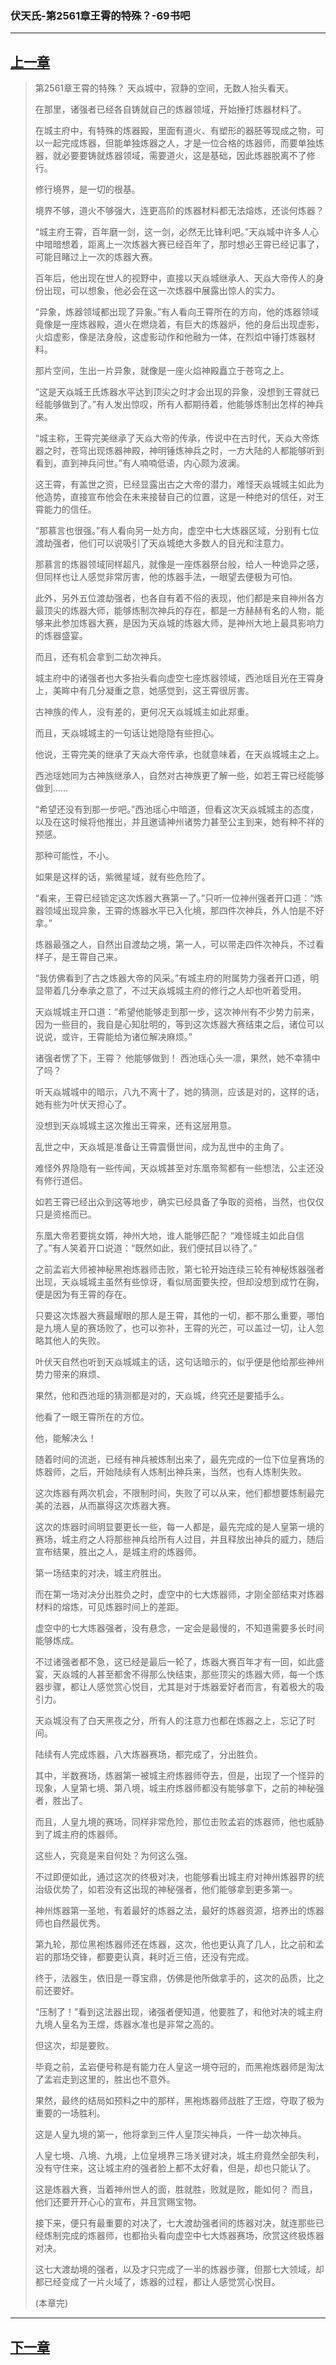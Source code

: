 ### 伏天氏-第2561章王霄的特殊？-69书吧

--------
[上一章](./8fdb0852fc1261fcb469c481b6f67bc4.md)
--------


>
>
>
>第2561章王霄的特殊？
>天焱城中，寂静的空间，无数人抬头看天。
>
>在那里，诸强者已经各自铸就自己的炼器领域，开始捶打炼器材料了。
>
>在城主府中，有特殊的炼器殿，里面有道火、有塑形的器胚等现成之物，可以一起完成炼器，但能单独炼器之人，才是一位合格的炼器师，而要单独炼器，就必要要铸就炼器领域，需要道火，这是基础，因此炼器脱离不了修行。
>
>修行境界，是一切的根基。
>
>境界不够，道火不够强大，连更高阶的炼器材料都无法熔炼，还谈何炼器？
>
>“城主府王霄，百年磨一剑，这一剑，必然无比锋利吧。”天焱城中许多人心中暗暗想着，距离上一次炼器大赛已经百年了，那时想必王霄已经记事了，可能目睹过上一次的炼器大赛。
>
>百年后，他出现在世人的视野中，直接以天焱城继承人、天焱大帝传人的身份出现，可以想象，他必会在这一次炼器中展露出惊人的实力。
>
>“异象，炼器领域都出现了异象。”有人看向王霄所在的方向，他的炼器领域竟像是一座炼器殿，道火在燃烧着，有巨大的炼器炉，他的身后出现虚影，火焰虚影，像是法身般，这虚影动作和他融为一体，在烈焰中锤打炼器材料。
>
>那片空间，生出一片异象，就像是一座火焰神殿矗立于苍穹之上。
>
>“这是天焱城王氏炼器水平达到顶尖之时才会出现的异象，没想到王霄就已经能够做到了。”有人发出惊叹，所有人都期待着，他能够炼制出怎样的神兵来。
>
>“城主称，王霄完美继承了天焱大帝的传承，传说中在古时代，天焱大帝炼器之时，苍穹出现炼器神殿，神明锤炼神兵之时，一方大陆的人都能够听到看到，直到神兵问世。”有人喃喃低语，内心颇为波澜。
>
>这王霄，有盖世之资，已经显露出古之大帝的潜力，难怪天焱城城主如此为他造势，直接宣布他会在未来接替自己的位置，这是一种绝对的信任，对王霄能力的信任。
>
>“那慕言也很强。”有人看向另一处方向，虚空中七大炼器区域，分别有七位渡劫强者，他们可以说吸引了天焱城绝大多数人的目光和注意力。
>
>那慕言的炼器领域同样超凡，就像是一座炼器祭台般，给人一种诡异之感，但同样也让人感觉非常厉害，他的炼器手法，一眼望去便极为可怕。
>
>此外，另外五位渡劫强者，也各自有着不俗的表现，他们都是来自神州各方最顶尖的炼器大师，能够炼制次神兵的存在，都是一方赫赫有名的人物，能够来此参加炼器大赛，是因为天焱城的炼器大师，是神州大地上最具影响力的炼器盛宴。
>
>而且，还有机会拿到二劫次神兵。
>
>城主府中的诸强者也大多抬头看向虚空七座炼器领域，西池瑶目光在王霄身上，美眸中有几分凝重之意，她感觉到，这王霄很厉害。
>
>古神族的传人，没有差的，更何况天焱城城主如此郑重。
>
>而且，天焱城城主的一句话让她隐隐有些担心。
>
>他说，王霄完美的继承了天焱大帝传承，也就意味着，在天焱城城主之上。
>
>西池瑶她同为古神族继承人，自然对古神族更了解一些，如若王霄已经能够做到……
>
>“希望还没有到那一步吧。”西池瑶心中暗道，但看这次天焱城城主的态度，以及在这时候将他推出，并且邀请神州诸势力甚至公主到来，她有种不祥的预感。
>
>那种可能性，不小。
>
>如果是这样的话，紫微星域，就有些危险了。
>
>“看来，王霄已经锁定这次炼器大赛第一了。”只听一位神州强者开口道：“炼器领域出现异象，王霄的炼器水平已入化境，那四件次神兵，外人怕是不好拿。”
>
>炼器最强之人，自然出自渡劫之境，第一人，可以带走四件次神兵，不过看样子，是王霄自己来。
>
>“我仿佛看到了古之炼器大帝的风采。”有城主府的附属势力强者开口道，明显带着几分奉承之意了，不过天焱城城主府的修行之人却也听着受用。
>
>天焱城城主开口道：“希望他能够走到那一步，这次神州有不少势力前来，因为一些目的，我自是心知肚明的，等到这次炼器大赛结束之后，诸位可以说说，或许，王霄能给为诸位解决麻烦。”
>
>诸强者愣了下，王霄？
>他能够做到！
>西池瑶心头一凛，果然，她不幸猜中了吗？
>
>听天焱城城中的暗示，八九不离十了，她的猜测，应该是对的，这样的话，她有些为叶伏天担心了。
>
>没想到天焱城城主这次推出王霄来，还有这层用意。
>
>乱世之中，天焱城是准备让王霄震慑世间，成为乱世中的主角了。
>
>难怪外界隐隐有一些传闻，天焱城甚至对东凰帝鸳都有一些想法，公主还没有修行道侣。
>
>如若王霄已经出众到这等地步，确实已经具备了争取的资格，当然，也仅仅只是资格而已。
>
>东凰大帝若要挑女婿，神州大地，谁人能够匹配？
>“难怪城主如此自信了。”有人笑着开口说道：“既然如此，我们便拭目以待了。”
>
>之前孟岩大师被神秘黑袍炼器师击败，第七轮开始连续三轮有神秘炼器强者出现，天焱城城主虽然有些惊讶，看似局面要失控，但却没想到成竹在胸，便是因为有王霄的存在。
>
>只要这次炼器大赛最耀眼的那人是王霄，其他的一切，都不那么重要，哪怕是九境人皇的赛场败了，也可以弥补，王霄的光芒，可以盖过一切，让人忽略其他人的失败。
>
>叶伏天自然也听到天焱城城主的话，这句话暗示的，似乎便是他给那些神州势力带来的麻烦、
>
>果然，他和西池瑶的猜测都是对的，天焱城，终究还是要插手么。
>
>他看了一眼王霄所在的方位。
>
>他，能解决么！
>
>随着时间的流逝，已经有神兵被炼制出来了，最先完成的一位下位皇赛场的炼器师，之后，开始陆续有人炼制出神兵来，当然，也有人炼制失败。
>
>这次炼器有两次机会，不限制时间，失败了可以从来，他们都想要炼制最完美的法器，从而赢得这次炼器大赛。
>
>这次的炼器时间明显要更长一些，每一人都是，最先完成的是人皇第一境的赛场，城主府之人将那些神兵给所有人过目，并且释放出神兵的威力，随后宣布结果，胜出之人，是城主府的炼器师。
>
>第一场结束的对决，城主府胜出。
>
>而在第一场对决分出胜负之时，虚空中的七大炼器师，才刚全部结束对炼器材料的熔炼，可见炼器时间上的差距。
>
>虚空中的七大炼器强者，没有悬念，一定会是最慢的，不知道需要多长时间能够炼成。
>
>不过诸强者都不急，这已经是最后一轮了，炼器大赛百年才有一回，如此盛宴，天焱城的人甚至都舍不得那么快结束，那些顶尖的炼器大师，每一个炼器步骤，都让人感觉赏心悦目，尤其是对于炼器爱好者而言，有着极大的吸引力。
>
>天焱城没有了白天黑夜之分，所有人的注意力也都在炼器之上，忘记了时间。
>
>陆续有人完成炼器，八大炼器赛场，都完成了，分出胜负。
>
>其中，半数赛场，炼器第一被城主府炼器师夺去，但是，出现了一个怪异的现象，人皇第七境、第八境，城主府炼器师都没有能够拿下，之前的神秘强者，胜出了。
>
>而且，人皇九境的赛场，同样非常危险，那位击败孟岩的炼器师，他也威胁到了城主府的炼器师。
>
>这些人，究竟是来自何处？为何这么强。
>
>不过即便如此，通过这次的终极对决，也能够看出城主府对神州炼器界的统治级优势了，如若没有这出现的神秘强者，他们能够拿到更多第一。
>
>神州炼器第一圣地，有着最好的炼器之法，最好的炼器资源，培养出的炼器师也自然最优秀。
>
>第九轮，那位黑袍炼器师还在炼器，这次，他也更认真了几人，比之前和孟岩的那场交锋，都要更认真，耗时近三倍，还没有完成。
>
>终于，法器生，依旧是一尊宝鼎，仿佛是他所做拿手的，这次的品质，比之前还要好。
>
>“压制了！”看到这法器出现，诸强者便知道，他要胜了，和他对决的城主府九境人皇名为王煜，炼器水准也是非常之高的。
>
>但这次，却是要败。
>
>毕竟之前，孟岩便号称是有能力在人皇这一境夺冠的，而黑袍炼器师是淘汰了孟岩走到这里的，胜出也不意外。
>
>果然，最终的结局如预料之中的那样，黑袍炼器师战胜了王煜，夺取了极为重要的一场胜利。
>
>这是人皇九境的第一，他将拿到三件人皇顶尖神兵，一件一劫次神兵。
>
>人皇七境、八境、九境，上位皇境界三场关键对决，城主府竟然全部失利，没有守住来，这让城主府的强者脸上都不太好看，但是，却也只能认了。
>
>这是炼器大赛，当着神州世人的面，胜就胜，败就是败，能如何？
>而且，他们还要开开心心的宣布，并且赏赐宝物。
>
>接下来，便只有最重要的对决了，七大渡劫强者间的炼器对决，就连那些已经炼制完成的炼器师，也都抬头看向虚空中七大炼器赛场，欣赏这终极炼器对决。
>
>这七大渡劫境的强者，以及才只完成了一半的炼器步骤，但那七大领域，却都已经变成了一片火域了，炼器的过程，都让人感觉赏心悦目。
>
>(本章完)
>
>

--------
[下一章](./29273cc12b76b3d8be336d720f3fc7cc.md)
--------
